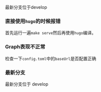 
最新分支位于develop

### 直接使用`hugo`的时候报错
首先运行一遍`make serve`然后再使用`hugo`编译。

### Graph表现不正常
检查一下`config.toml`中的`baseUrl`是否配置正确

### 最新分支
最新分支位于 develop
